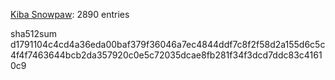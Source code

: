 [Kiba Snowpaw](https://github.com/kibasnowpaw): 2890 entries

sha512sum d1791104c4cd4a36eda00baf379f36046a7ec4844ddf7c8f2f58d2a155d6c5c4f4f7463644bcb2da357920c0e5c72035dcae8fb281f34f3dcd7ddc83c41610c9
